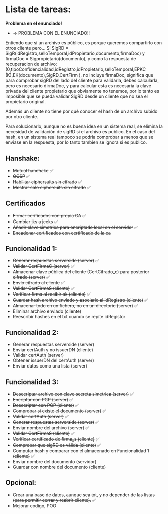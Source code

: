 
# Lista de tareas:

__Problema en el enunciado!__
* -> PROBLEMA CON EL ENUNCIADO!!
							 
Entiendo que si un archivo es público, es porque queremos compartirlo con
otros cliente pero... 
Si SigRD = SigR(idRegistro,selloTemporal,idPropietario,documento,firmaDoc) 
y firmaDoc = Sigpropietario(documento), y como la respuesta de recuperacion 
de archivo: (0,tipoConfidencialidad,idRegistro,idPropietario,selloTemporal,EPKC
(K),EK(documento),SigRD,CertFirm ), no incluye firmaDoc, significa que para
comprobar sigRD del lado del cliente para validarla, debes calcularla, pero
es necesario dirmaDoc, y para calcular esta es necesaria la clave privada del
cliente propietario que obviamente no tenemos, por lo tanto es imposible que
se pueda validar SigRD desde un cliente que no sea el propietario original.
							  
Además un cliente no tiene por qué conocer el hash de un archivo subido por
otro cliente.
							  
Para solucionarlo, aunque no es buena idea en un sistema real, se elimina la
necesidad de validación de sigRD si el archivo es publico. En el caso del
hash, en un sistema real tampoco se podría comprobar a menos que se enviase
en la respuesta, por lo tanto tambien se ignora si es publico.

## Hanshake:
* ~~Mutual handhake~~  :white_check_mark:
* ~~OCSP~~ :white_check_mark:
* ~~Habilitar ciphersuits sin cifrado~~ :white_check_mark:
* ~~Mostrar solo ciphersuits sin cifrado~~ :white_check_mark:

## Certificados
* ~~Firmar cerificados con propia CA~~ :white_check_mark:
* ~~Cambiar jks a jceks~~  :white_check_mark:
* ~~Añadir clave simetrica para encriptado local en el servidor~~ :white_check_mark:
* ~~Encadenar certificados con certificado de la ca~~

## Funcionalidad 1:
* ~~Generar respuestas serverside (server)~~ :white_check_mark:
* ~~Validar CertFirmaC (server)~~ :white_check_mark:
* ~~Almacenar clave pública del cliente (CertCifrado_c) para posterior cifrado (server)~~ :white_check_mark:
* ~~Envío cifrado al cliente~~ :white_check_mark:
* ~~Validar CertFirmaS (cliente)~~ :white_check_mark:
* ~~Verificar firma al recibir ok (cliente)~~ :white_check_mark:
* ~~Guardar hash archivo enviado y asociarlo al idRegistro (cliente)~~ :white_check_mark:
* ~~Almacenar todo en un fichero, no en un directorio (server)~~ :white_check_mark:
* Eliminar archivo enviado (cliente)
* Reescribir hashes en el txt cuando se repite idRegistor

## Funcionalidad 2:
* Generar respuestas serverside (server)
* Enviar certAuth y no issuerDN (cliente)
* Validar certAuth (server)
* Obtener issuerDN del certAuth (server)
* Enviar datos como una lista (server)


## Funcionalidad 3:
* ~~Desecriptar archivo con clave secreta simetrica (server)~~  :white_check_mark:
* ~~Encriptar con PGP (server)~~  :white_check_mark:
* ~~Desecriptar con PGP (cliente)~~ :white_check_mark:
* ~~Comprobar si existe el documento (server)~~ :white_check_mark:
* ~~Validar certAuth (server)~~ :white_check_mark:
* ~~Generar respuestas serverside (server)~~ :white_check_mark:
* ~~Enviar nombre del archivo (server)~~ :white_check_mark:
* ~~Validar CertFirmaS (cliente)~~ :white_check_mark:
* ~~Verificar certificado de firma_s (cliente)~~ :white_check_mark:
* ~~Comprobar que sigRD es válida (cliente)~~ :white_check_mark:
* ~~Computar hash y comparar con el almacenado en Funcionalidad 1 (cliente)~~ :white_check_mark:
* Enviar nombre del documento (servidor)
* Guardar con nombre del documento (cliente)


## Opcional:
* ~~Crear una base de datos, aunque sea txt, y no depender de las listas (para permitir cerrar y reabrir cliente).~~ :white_check_mark:
* Mejorar codigo, POO
